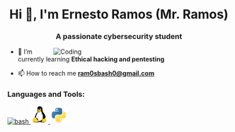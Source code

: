 <h1 align="center">Hi 👋, I'm Ernesto Ramos (Mr. Ramos)</h1>
<h3 align="center">A passionate cybersecurity student</h3>
<img align="right" alt="Coding" width="400" src="https://giffiles.alphacoders.com/174/1744.gif">

- 🌱 I’m currently learning **Ethical hacking and pentesting**

- 📫 How to reach me **ram0sbash0@gmail.com**


<h3 align="left">Languages and Tools:</h3>
<p align="left"> <a href="https://www.gnu.org/software/bash/" target="_blank" rel="noreferrer"> <img src="https://www.vectorlogo.zone/logos/gnu_bash/gnu_bash-icon.svg" alt="bash" width="40" height="40"/> </a> <a href="https://www.w3schools.com/cs/" target="_blank" rel="noreferrer"> <a href="https://www.linux.org/" target="_blank" rel="noreferrer"> <img src="https://raw.githubusercontent.com/devicons/devicon/master/icons/linux/linux-original.svg" alt="linux" width="40" height="40"/> </a> <a href="https://www.python.org" target="_blank" rel="noreferrer"> <img src="https://raw.githubusercontent.com/devicons/devicon/master/icons/python/python-original.svg" alt="python" width="40" height="40"/> </a> </p>

